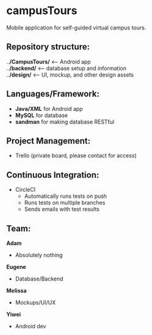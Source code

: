 # campusTours
Mobile application for self-guided virtual campus tours.  

## Repository structure:  
..**/CampusTours/**         <-- Android app  
..**/backend/**             <-- database setup and information  
..**/design/**              <-- UI, mockup, and other design assets  


## Languages/Framework:  
- __Java/XML__ for Android app  
- __MySQL__ for database  
- __sandman__ for making database RESTful  
  
## Project Management:  
- Trello (private board, please contact for access)  

## Continuous Integration:
<ul>
  <li>CircleCI
    <ul>
      <li> Automatically runs tests on push
      <li> Runs tests on multiple branches
      <li> Sends emails with test results
    </ul>
</ul>

## Team:  
**Adam**  
- Absolutely nothing

**Eugene**  
- Database/Backend  

**Melissa**  
- Mockups/UI/UX  

**Yiwei**  
- Android dev  
